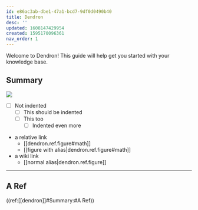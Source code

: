 ```yaml
---
id: e86ac3ab-dbe1-47a1-bcd7-9df0d0490b40
title: Dendron
desc: ''
updated: 1608147429954
created: 1595170096361
nav_order: 1
---
```

Welcome to Dendron! This guide will help get you started with your knowledge base.

## Summary
![](/assets/images/2020-12-16-11-37-05.png)

- [ ] Not indented
  - [ ] This should be indented
  - [ ] This too
    - [ ] Indented even more
- a relative link
  - [[dendron.ref.figure#math]]
  - [[figure with alias|dendron.ref.figure#math]]
- a wiki link
  - [[normal alias|dendron.ref.figure]]

* * *

## A Ref

((ref:[[dendron]]#Summary:#A Ref))
